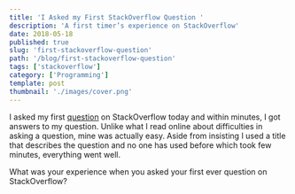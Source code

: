 ```yaml
---
title: 'I Asked my First StackOverflow Question '
description: 'A first timer’s experience on StackOverflow'
date: 2018-05-18
published: true
slug: 'first-stackoverflow-question'
path: '/blog/first-stackoverflow-question'
tags: ['stackoverflow']
category: ['Programming']
template: post
thumbnail: './images/cover.png'
---
```


I asked my first [question](https://stackoverflow.com/questions/50488003/why-does-my-replace-methods-throws-an-error) on StackOverflow today and within minutes, I got answers to my question. Unlike what I read online about difficulties in asking a question, mine was actually easy. Aside from insisting I used a title that describes the question and no one has used before which took few minutes, everything went well.

What was your experience when you asked your first ever question on StackOverflow?
